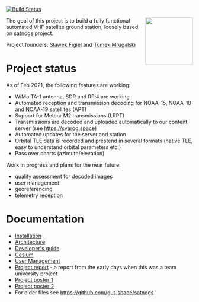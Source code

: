 [![Build Status](https://travis-ci.com/gut-space/svarog.svg?branch=master)](https://travis-ci.com/gut-space/svarog)

<img align="right" width="128" height="128" src="https://github.com/gut-space/svarog/blob/master/doc/logo.png">

The goal of this project is to build a fully functional automated VHF satellite ground station, loosely based on [satnogs](https://satnogs.org) project.

Project founders: [Sławek Figiel](https://github.com/fivitti) and [Tomek Mrugalski](https://github.com/tomaszmrugalski/)

# Project status

As of Feb 2021, the following features are working:

- WiMo TA-1 antenna, SDR and RPi4 are working
- Automated reception and transmission decoding for NOAA-15, NOAA-18 and NOAA-19 satellites (APT)
- Support for Meteor M2 transmissions (LRPT)
- Transmissions are decoded and uploaded automatically to our content server (see https://svarog.space)
- Automated updates for the server and station
- Orbital TLE data is recorded and prestend in several formats (native TLE, easy to understand orbital parameters etc.)
- Pass over charts (azimuth/elevation)

Work in progress and plans for the near future:

- quality assessment for decoded images
- user management
- georeferencing
- telemetry reception

# Documentation

- [Installation](doc/install.md)
- [Architecture](doc/arch.md)
- [Developer's guide](doc/devel.md)
- [Cesium](doc/cesium.md)
- [User Management](doc/users.md)
- [Project report](doc/prototype-phase/satnogs-gdn-report.pdf) - a report from the early days when this was a team university project
- [Project poster 1](doc/prototype-phase/poster1-pl.jpg)
- [Project poster 2](doc/prototype-phase/poster2-en.jpg)
- For older files see https://github.com/gut-space/satnogs.
